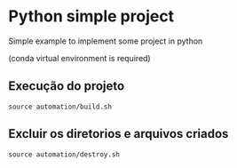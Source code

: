 # Python simple project

Simple example to implement some project in python

(conda virtual environment is required)

## Execução do projeto

```
source automation/build.sh
```

## Excluir os diretorios e arquivos criados

```
source automation/destroy.sh
```